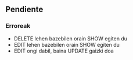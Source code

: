 ## Pendiente

### Erroreak

- DELETE lehen bazebilen orain SHOW egiten du
- EDIT   lehen bazebilen orain SHOW egiten du
- EDIT ongi dabil, baina UPDATE gaizki doa
